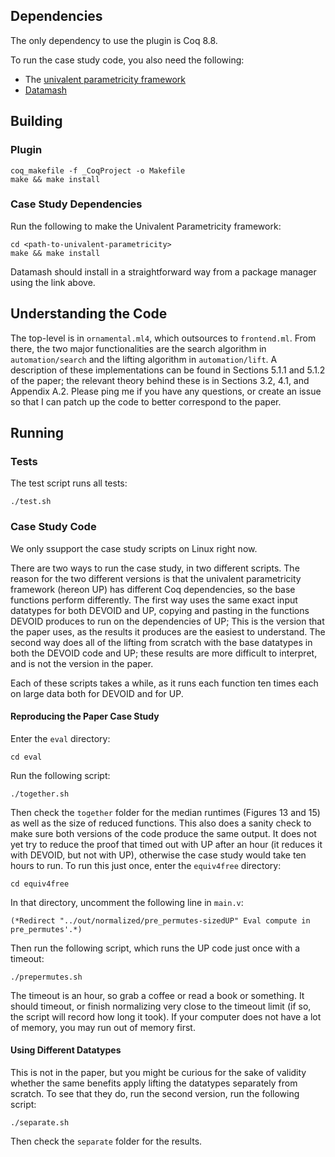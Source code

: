 ## Dependencies

The only dependency to use the plugin is Coq 8.8.

To run the case study code, you also need the following:
* The [univalent parametricity framework](https://github.com/CoqHott/univalent_parametricity)
* [Datamash](https://www.gnu.org/software/datamash/)

## Building

### Plugin

```
coq_makefile -f _CoqProject -o Makefile
make && make install
```

### Case Study Dependencies

Run the following to make the Univalent Parametricity framework:

```
cd <path-to-univalent-parametricity>
make && make install
```

Datamash should install in a straightforward way from a package manager using the link above.

## Understanding the Code

The top-level is in `ornamental.ml4`, which outsources to `frontend.ml`. From there, the two major functionalities
are the search algorithm in `automation/search` and the lifting algorithm in `automation/lift`. A description
of these implementations can be found in Sections 5.1.1 and 5.1.2 of the paper; the relevant theory behind these is in
Sections 3.2, 4.1, and Appendix A.2. Please ping me if you have any questions, or create an issue so that I can
patch up the code to better correspond to the paper.

## Running

### Tests

The test script runs all tests:

```
./test.sh
```

### Case Study Code

We only ssupport the case study scripts on Linux right now.

There are two ways to run the case study, in two different scripts.
The reason for the two different versions is that the univalent parametricity framework (hereon UP) has different
Coq dependencies, so the base functions perform differently. 
The first way uses the same exact input datatypes for both DEVOID and UP,
copying and pasting in the functions DEVOID produces to run on the dependencies of UP;
This is the version that the paper uses, as the results it produces are the easiest to understand.
The second way does all of the lifting from scratch with
the base datatypes in both the DEVOID code and UP;
these results are more difficult to interpret, and is not the version in the paper.

Each of these scripts takes a while, as it runs each function ten times each
on large data both for DEVOID and for UP.

#### Reproducing the Paper Case Study

Enter the `eval` directory:

``
cd eval
``

Run the following script:

```
./together.sh
```

Then check the `together` folder for the median runtimes (Figures 13 and 15) as well as the size of reduced functions.
This also does a sanity check to make sure both versions of the code produce the same output.
It does not yet try to reduce the proof that timed out with UP after an hour (it reduces it with DEVOID, but not with UP),
otherwise the case study would take ten hours to run. To run this just once, enter the `equiv4free` directory:

``
cd equiv4free
``

In that directory, uncomment the following line in `main.v`:

```
(*Redirect "../out/normalized/pre_permutes-sizedUP" Eval compute in pre_permutes'.*)
```

Then run the following script, which runs the UP code just once with a timeout:

```
./prepermutes.sh
```

The timeout is an hour, so grab a coffee or read a book or something. It should timeout,
or finish normalizing very close to the timeout limit (if so, the script will record how long it took).
If your computer does not have a lot of memory, you may run out of memory first.

#### Using Different Datatypes

This is not in the paper, but you might be curious for the sake of validity whether the same benefits apply
lifting the datatypes separately from scratch. To see that they do, run the second version, run the following script:

```
./separate.sh
```

Then check the `separate` folder for the results.








